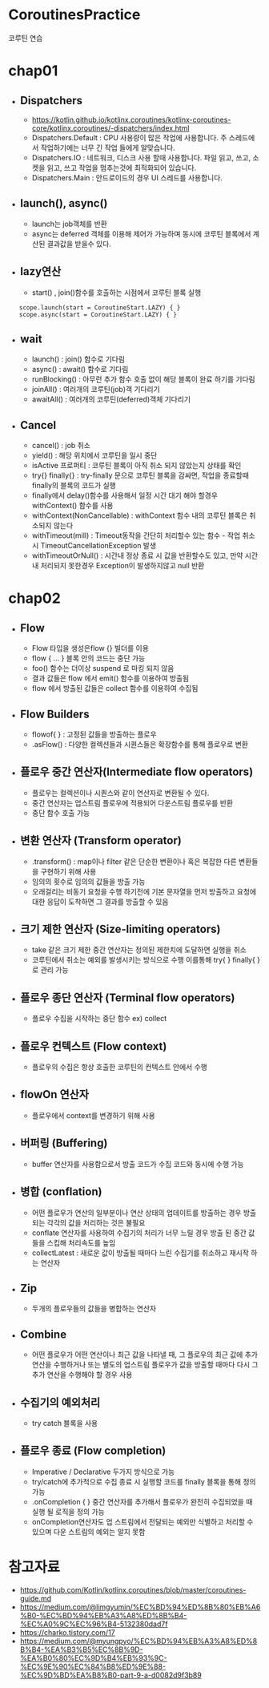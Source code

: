 # CoroutinesPractice
  코루틴 연습
  
# chap01
 - ## Dispatchers
   - https://kotlin.github.io/kotlinx.coroutines/kotlinx-coroutines-core/kotlinx.coroutines/-dispatchers/index.html
   - Dispatchers.Default : CPU 사용량이 많은 작업에 사용합니다. 주 스레드에서 작업하기에는 너무 긴 작업 들에게 알맞습니다.
   - Dispatchers.IO : 네트워크, 디스크 사용 할때 사용합니다. 파일 읽고, 쓰고, 소켓을 읽고, 쓰고 작업을 멈추는것에 최적화되어 있습니다.
   - Dispatchers.Main : 안드로이드의 경우 UI 스레드를 사용합니다.
   
 - ## launch(), async()
   - launch는 job객체를 반환
   - async는 deferred 객체를 이용해 제어가 가능하며 동시에 코루틴 블록에서 계산된 결과값을 받을수 있다.
   
 - ## lazy연산
   - start() , join()함수를 호출하는 시점에서 코루틴 블록 실행
 ~~~
    scope.launch(start = CoroutineStart.LAZY) { }
    scope.async(start = CoroutineStart.LAZY) { }
 ~~~
 - ## wait
   - launch() : join() 함수로 기다림
   - async() : await() 함수로 기다림
   - runBlocking() : 아무런 추가 함수 호출 없이 해당 블록이 완료 하기를 기다림
   - joinAll() : 여러개의 코루틴(job)객 기다리기
   - awaitAll() : 여러개의 코루틴(deferred)객체 기다리기
   
  - ## Cancel
    - cancel() : job 취소
    - yield() : 해당 위치에서 코루틴을 일시 중단
    - isActive 프로퍼티 : 코루틴 블록이 아직 취소 되지 않았는지 상태를 확인
    - try{} finally{} : try-finally 문으로 코루틴 블록을 감싸면, 작업을 종료할때 finally의 블록의 코드가 실행
    - finally에서 delay()함수를 사용해서 일정 시간 대기 해야 할경우 withContext() 함수를 사용
    - withContext(NonCancellable) : withContext 함수 내의 코루틴 블록은 취소되지 않는다
    - withTimeout(mill) : Timeout동작을 간단히 처리할수 있는 함수 - 작업 취소시 TimeoutCancellationException 발생
    - withTimeoutOrNull() : 시간내 정상 종료 시 값을 반환할수도 있고, 만약 시간내 처리되지 못한경우 Exception이 발생하지않고 null 반환
    
# chap02
 - ## Flow
   - Flow 타입을 생성은flow {} 빌더를 이용
   - flow { ... } 블록 안의 코드는 중단 가능
   - foo() 함수는 더이상 suspend 로 마킹 되지 않음
   - 결과 값들은 flow 에서 emit() 함수를 이용하여 방출됨
   - flow 에서 방출된 값들은 collect 함수를 이용하여 수집됨  
   
 - ## Flow Builders
   - flowof{ } : 고정된 값들을 방출하는 플로우
   - .asFlow() : 다양한 컬렉션들과 시퀀스들은 확장함수를 통해 플로우로 변환
   
 - ## 플로우 중간 연산자(Intermediate flow operators)
   - 플로우는 컬렉션이나 시퀀스와 같이 연산자로 변환될 수 있다.
   - 중간 연산자는 업스트림 플로우에 적용되어 다운스트림 플로우를 반환
   - 중단 함수 호출 가능
   
 - ## 변환 연산자 (Transform operator)
   - .transform() : map이나 filter 같은 단순한 변환이나 혹은 복잡한 다른 변환들을 구현하기 위해 사용
   - 임의의 횟수로 임의의 값들을 방출 가능
   - 오래걸리는 비동기 요청을 수행 하기전에 기본 문자열을 먼저 방출하고 요청에 대한 응답이 도착하면 그 결과를 방출할 수 있음
   
 - ## 크기 제한 연산자 (Size-limiting operators)
   - take 같은 크기 제한 중간 연산자는 정의된 제한치에 도달하면 실행을 취소
   - 코루틴에서 취소는 예외를 발생시키는 방식으로 수행 이를통해 try{ } finally{ }로 관리 가능
   
 - ## 플로우 종단 연산자 (Terminal flow operators)
   - 플로우 수집을 시작하는 중단 함수 ex) collect
   
 - ## 플로우 컨텍스트 (Flow context)
   - 플로우의 수집은 항상 호출한 코루틴의 컨텍스트 안에서 수행
   
 - ## flowOn 연산자
   - 플로우에서 context를 변경하기 위해 사용
 
 - ## 버퍼링 (Buffering)
   - buffer 연산자를 사용함으로서 방출 코드가 수집 코드와 동시에 수행 가능
   
 - ## 병합 (conflation)
   - 어떤 플로우가 연산의 일부분이나 연산 상태의 업데이트를 방출하는 경우 방출되는 각각의 값을 처리하는 것은 불필요
   - conflate 연산자를 사용하여 수집기의 처리가 너무 느릴 경우 방출 된 중간 값들을 스킵해 처리속도를 높임
   - collectLatest : 새로운 값이 방출될 때마다 느린 수집기를 취소하고 재시작 하는 연산자
   
 - ## Zip
   - 두개의 플로우들의 값들을 병합하는 연산자
   
 - ## Combine
   - 어떤 플로우가 어떤 연산이나 최근 값을 나타낼 때, 그 플로우의 최근 값에 추가 연산을 수행하거나 또는 별도의 업스트림 플로우가 값을 방출할 때마다 다시 그 추가 연산을 수행해야 할 경우 사용
   
 - ## 수집기의 예외처리
   - try catch 블록을 사용
   
 - ## 플로우 종료 (Flow completion)
   - Imperative / Declarative 두가지 방식으로 가능
   - try/catch에 추가적으로 수집 종료 시 실행할 코드를 finally 블록을 통해 정의 가능
   - .onCompletion { } 중간 연산자를 추가해서 플로우가 완전히 수집되었을 때 실행 될 로직을 정의 가능
   - onCompletion연산자도 업 스트림에서 전달되는 예외만 식별하고 처리할 수 있으며 다운 스트림의 예외는 알지 못함
   
# 참고자료 
  - https://github.com/Kotlin/kotlinx.coroutines/blob/master/coroutines-guide.md
  - https://medium.com/@limgyumin/%EC%BD%94%ED%8B%80%EB%A6%B0-%EC%BD%94%EB%A3%A8%ED%8B%B4-%EC%A0%9C%EC%96%B4-5132380dad7f
  - https://charko.tistory.com/17
  - https://medium.com/@myungpyo/%EC%BD%94%EB%A3%A8%ED%8B%B4-%EA%B3%B5%EC%8B%9D-%EA%B0%80%EC%9D%B4%EB%93%9C-%EC%9E%90%EC%84%B8%ED%9E%88-%EC%9D%BD%EA%B8%B0-part-9-a-d0082d9f3b89
  